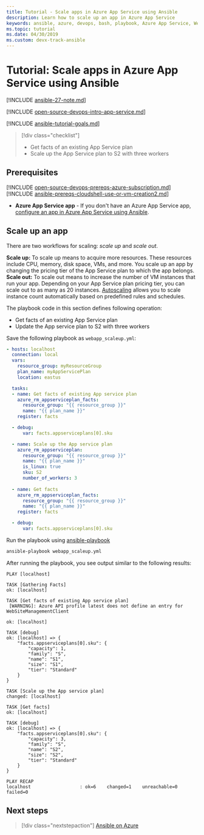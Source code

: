 ```yaml
---
title: Tutorial - Scale apps in Azure App Service using Ansible
description: Learn how to scale up an app in Azure App Service
keywords: ansible, azure, devops, bash, playbook, Azure App Service, Web App, scale, Java
ms.topic: tutorial
ms.date: 04/30/2019
ms.custom: devx-track-ansible
---
```


# Tutorial: Scale apps in Azure App Service using Ansible

[!INCLUDE [ansible-27-note.md](includes/ansible-27-note.md)]

[!INCLUDE [open-source-devops-intro-app-service.md](../includes/open-source-devops-intro-app-service.md)]

[!INCLUDE [ansible-tutorial-goals.md](includes/ansible-tutorial-goals.md)]

> [!div class="checklist"]
>
> * Get facts of an existing App Service plan
> * Scale up the App Service plan to S2 with three workers

## Prerequisites

[!INCLUDE [open-source-devops-prereqs-azure-subscription.md](../includes/open-source-devops-prereqs-azure-subscription.md)]
[!INCLUDE [ansible-prereqs-cloudshell-use-or-vm-creation2.md](includes/ansible-prereqs-cloudshell-use-or-vm-creation2.md)]
- **Azure App Service app** - If you don't have an Azure App Service app, [configure an app in Azure App Service using Ansible](azure-web-apps-configure.md).

## Scale up an app

There are two workflows for scaling: *scale up* and *scale out*.

**Scale up:** To scale up means to acquire more resources. These resources include CPU, memory, disk space, VMs, and more. You scale up an app by changing the pricing tier of the App Service plan to which the app belongs. 
**Scale out:** To scale out means to increase the number of VM instances that run your app. Depending on your App Service plan pricing tier, you can scale out to as many as 20 instances. [Autoscaling](/azure/azure-monitor/platform/autoscale-get-started) allows you to scale instance count automatically based on predefined rules and schedules.

The playbook code in this section defines following operation:

* Get facts of an existing App Service plan
* Update the App service plan to S2 with three workers

Save the following playbook as `webapp_scaleup.yml`:

```yml
- hosts: localhost
  connection: local
  vars:
    resource_group: myResourceGroup
    plan_name: myAppServicePlan
    location: eastus

  tasks:
  - name: Get facts of existing App service plan
    azure_rm_appserviceplan_facts:
      resource_group: "{{ resource_group }}"
      name: "{{ plan_name }}"
    register: facts

  - debug: 
      var: facts.appserviceplans[0].sku

  - name: Scale up the App service plan
    azure_rm_appserviceplan:
      resource_group: "{{ resource_group }}"
      name: "{{ plan_name }}"
      is_linux: true
      sku: S2
      number_of_workers: 3
      
  - name: Get facts
    azure_rm_appserviceplan_facts:
      resource_group: "{{ resource_group }}"
      name: "{{ plan_name }}"
    register: facts

  - debug: 
      var: facts.appserviceplans[0].sku
```

Run the playbook using [ansible-playbook](https://docs.ansible.com/ansible/latest/cli/ansible-playbook.html)

```bash
ansible-playbook webapp_scaleup.yml
```

After running the playbook, you see output similar to the following results:

```Output
PLAY [localhost] 

TASK [Gathering Facts] 
ok: [localhost]

TASK [Get facts of existing App service plan] 
 [WARNING]: Azure API profile latest does not define an entry for WebSiteManagementClient

ok: [localhost]

TASK [debug] 
ok: [localhost] => {
    "facts.appserviceplans[0].sku": {
        "capacity": 1,
        "family": "S",
        "name": "S1",
        "size": "S1",
        "tier": "Standard"
    }
}

TASK [Scale up the App service plan] 
changed: [localhost]

TASK [Get facts] 
ok: [localhost]

TASK [debug] 
ok: [localhost] => {
    "facts.appserviceplans[0].sku": {
        "capacity": 3,
        "family": "S",
        "name": "S2",
        "size": "S2",
        "tier": "Standard"
    }
}

PLAY RECAP 
localhost                  : ok=6    changed=1    unreachable=0    failed=0 
```

## Next steps

> [!div class="nextstepaction"] 
> [Ansible on Azure](/azure/ansible/)